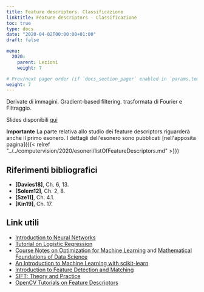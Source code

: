 ```yaml
---
title: Feature descriptors. Classificazione
linktitle: Feature descriptors - Classificazione
toc: true
type: docs
date: "2020-04-02T00:00:00+01:00"
draft: false

menu:
  2020:
    parent: Lezioni
    weight: 7

# Prev/next pager order (if `docs_section_pager` enabled in `params.toml`)
weight: 7
---
```


Derivate di immagini. Gradient-based filtering. trasformata di Fourier e Filtraggio. 

Slides disponibili [qui](../pdf/5.Classificazione.pdf)

**Importante**
La parte relativa allo studio dei feature descriptors riguarderà anche il primo esonero. I dettagli dell'esonero sono pubblicati [nell'apposita pagina]({{< relref "../../computervision/2020/esoneri/listOfFeatureDescriptors.md" >}})


## Riferimenti bibliografici

- **[Davies18]**, Ch. 6, 13. 
- **[Solem12]**, Ch. 2, 8.
- **[Sze11]**, Ch. 4.1.
- **[Kin19]**, Ch. 17.

## Link utili

- [Introduction to Neural Networks](https://towardsdatascience.com/machine-learning-for-beginners-an-introduction-to-neural-networks-d49f22d238f9)
- [Tutorial on Logistic Regression](https://machinelearningmastery.com/logistic-regression-tutorial-for-machine-learning/)
- [Course Notes on Optimization for Machine Learning](https://mathematical-tours.github.io/book-sources/optim-ml/OptimML.pdf) and [Mathematical Foundations of Data Science](https://mathematical-tours.github.io/book-sources/FundationsDataScience.pdf)
- [An Introduction to Machine Learning with scikit-learn](https://scikit-learn.org/stable/tutorial/basic/tutorial.html)
- [Introduction to Feature Detection and Matching](https://medium.com/analytics-vidhya/introduction-to-feature-detection-and-matching-65e27179885d)
- [SIFT: Theory and Practice](https://aishack.in/tutorials/sift-scale-invariant-feature-transform-features/)
- [OpenCV Tutorials on Feature Descriptors](https://opencv-python-tutroals.readthedocs.io/en/latest/py_tutorials/py_feature2d/py_table_of_contents_feature2d/py_table_of_contents_feature2d.html)